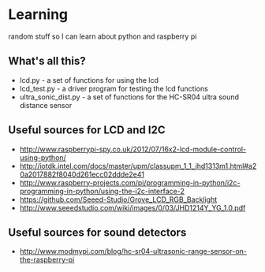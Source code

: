 # Learning
random stuff so I can learn about python and raspberry pi

## What's all this?
   * lcd.py              - a set of functions for using the lcd
   * lcd_test.py         - a driver program for testing the lcd functions
   * ultra_sonic_dist.py - a set of functions for the HC-SR04 ultra sound distance sensor 

## Useful sources for LCD and I2C
   * http://www.raspberrypi-spy.co.uk/2012/07/16x2-lcd-module-control-using-python/
   * http://iotdk.intel.com/docs/master/upm/classupm_1_1_jhd1313m1.html#a20a2017882f8040d261ecc02ddde2e41
   * http://www.raspberry-projects.com/pi/programming-in-python/i2c-programming-in-python/using-the-i2c-interface-2
   * https://github.com/Seeed-Studio/Grove_LCD_RGB_Backlight
   * http://www.seeedstudio.com/wiki/images/0/03/JHD1214Y_YG_1.0.pdf

## Useful sources for sound detectors
   * http://www.modmypi.com/blog/hc-sr04-ultrasonic-range-sensor-on-the-raspberry-pi
   
